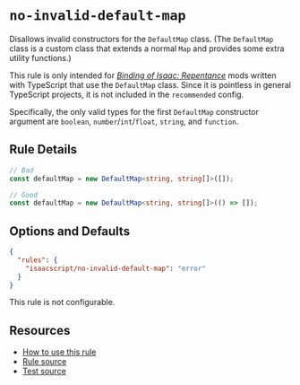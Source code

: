 # `no-invalid-default-map`

Disallows invalid constructors for the `DefaultMap` class. (The `DefaultMap` class is a custom class that extends a normal `Map` and provides some extra utility functions.)

This rule is only intended for [_Binding of Isaac: Repentance_](https://store.steampowered.com/app/1426300/The_Binding_of_Isaac_Repentance/) mods written with TypeScript that use the `DefaultMap` class. Since it is pointless in general TypeScript projects, it is not included in the `recommended` config.

Specifically, the only valid types for the first `DefaultMap` constructor argument are `boolean`, `number`/`int`/`float`, `string`, and `function`.

## Rule Details

```ts
// Bad
const defaultMap = new DefaultMap<string, string[]>([]);

// Good
const defaultMap = new DefaultMap<string, string[]>(() => []);
```

## Options and Defaults

```json
{
  "rules": {
    "isaacscript/no-invalid-default-map": "error"
  }
}
```

This rule is not configurable.

## Resources

- [How to use this rule](../README.md#install--usage)
- [Rule source](../../src/rules/no-invalid-default-map.ts)
- [Test source](../../tests/rules/no-invalid-default-map.test.ts)

